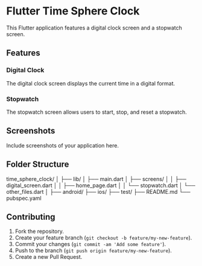 # Flutter Time Sphere Clock

This Flutter application features a digital clock screen and a stopwatch screen.

## Features

### Digital Clock

The digital clock screen displays the current time in a digital format.

### Stopwatch

The stopwatch screen allows users to start, stop, and reset a stopwatch.

## Screenshots

Include screenshots of your application here.

## Folder Structure

time_sphere_clock/
│
├── lib/
│ ├── main.dart
│ ├── screens/
│ │ ├── digital_screen.dart
│ │ ├── home_page.dart
│ │ └── stopwatch.dart
│ └── other_files.dart
│
├── android/
├── ios/
├── test/
├── README.md
└── pubspec.yaml


## Contributing

1. Fork the repository.
2. Create your feature branch (`git checkout -b feature/my-new-feature`).
3. Commit your changes (`git commit -am 'Add some feature'`).
4. Push to the branch (`git push origin feature/my-new-feature`).
5. Create a new Pull Request.
